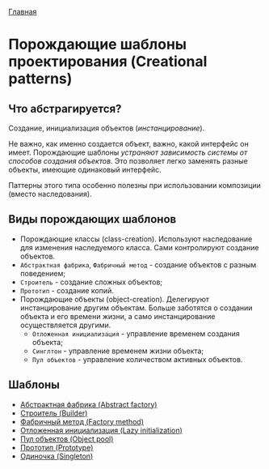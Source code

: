 [Главная](..)

# Порождающие шаблоны проектирования (Creational patterns)

## Что абстрагируется?

Создание, инициализация объектов (*инстанцирование*). 

Не важно, как именно создается объект, важно, какой интерфейс он имеет. Порождающие шаблоны *устраняют зависимость системы от способов создания объектов*. Это позволяет легко заменять разные объекты, имеющие одинаковый интерфейс.

Паттерны этого типа особенно полезны при использовании композиции (вместо наследования).

## Виды порождающих шаблонов

* Порождающие классы (class-creation). Используют наследование для изменения наследуемого класса. Сами контролируют создание объектов.
 * `Абстрактная фабрика`, `Фабричный метод` - создание объектов с разным поведением;
 * `Строитель` - создание сложных объектов;
 * `Прототип` - создание копий.
* Порождающие объекты (object-creation). Делегируют инстанцирование другим объектам. Больше заботятся о создании объекта и его времени жизни, а само инстанцирование осуществляется другими.
  * `Отложенная инициализация` - управление временем создания объекта;
  * `Синглтон` - управление временем жизни объекта;
  * `Пул объектов` - управление количеством активных объектов.

## Шаблоны

* [Абстрактная фабрика (Abstract factory)](./abstractFactory)
* [Строитель (Builder)](./builder)
* [Фабричный метод (Factory method)](./factoryMethod)
* [Отложенная инициализация (Lazy initialization)](./lazyInitialization)
* [Пул объектов (Object pool)](./pool)
* [Прототип (Prototype)](./prototype)
* [Одиночка (Singleton)](./singleton)
